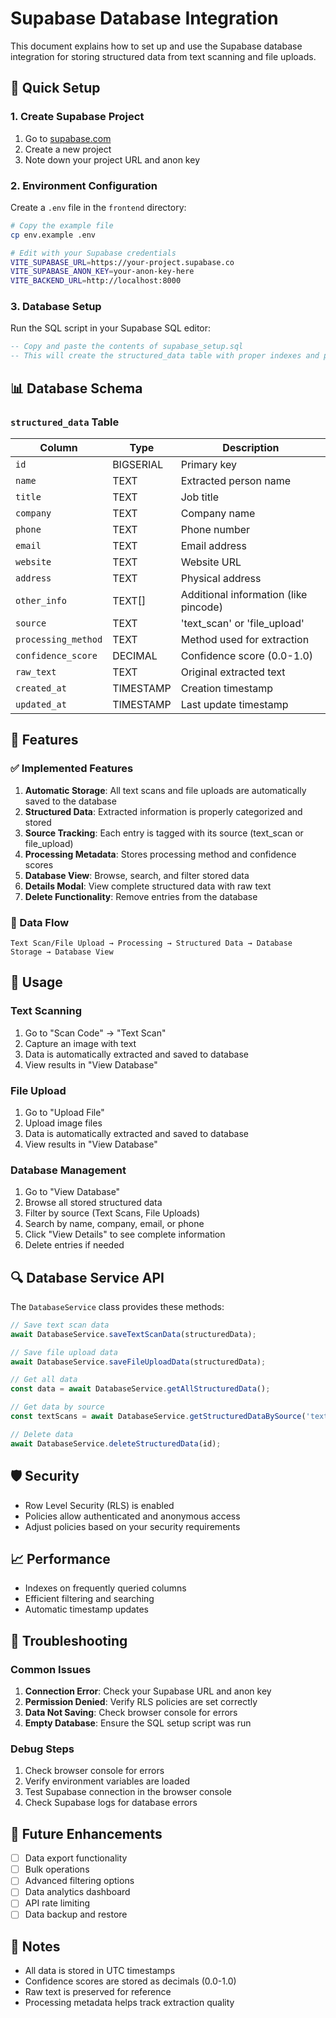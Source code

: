 # Supabase Database Integration

This document explains how to set up and use the Supabase database integration for storing structured data from text scanning and file uploads.

## 🚀 Quick Setup

### 1. Create Supabase Project

1. Go to [supabase.com](https://supabase.com)
2. Create a new project
3. Note down your project URL and anon key

### 2. Environment Configuration

Create a `.env` file in the `frontend` directory:

```bash
# Copy the example file
cp env.example .env

# Edit with your Supabase credentials
VITE_SUPABASE_URL=https://your-project.supabase.co
VITE_SUPABASE_ANON_KEY=your-anon-key-here
VITE_BACKEND_URL=http://localhost:8000
```

### 3. Database Setup

Run the SQL script in your Supabase SQL editor:

```sql
-- Copy and paste the contents of supabase_setup.sql
-- This will create the structured_data table with proper indexes and policies
```

## 📊 Database Schema

### `structured_data` Table

| Column | Type | Description |
|--------|------|-------------|
| `id` | BIGSERIAL | Primary key |
| `name` | TEXT | Extracted person name |
| `title` | TEXT | Job title |
| `company` | TEXT | Company name |
| `phone` | TEXT | Phone number |
| `email` | TEXT | Email address |
| `website` | TEXT | Website URL |
| `address` | TEXT | Physical address |
| `other_info` | TEXT[] | Additional information (like pincode) |
| `source` | TEXT | 'text_scan' or 'file_upload' |
| `processing_method` | TEXT | Method used for extraction |
| `confidence_score` | DECIMAL | Confidence score (0.0-1.0) |
| `raw_text` | TEXT | Original extracted text |
| `created_at` | TIMESTAMP | Creation timestamp |
| `updated_at` | TIMESTAMP | Last update timestamp |

## 🔧 Features

### ✅ Implemented Features

1. **Automatic Storage**: All text scans and file uploads are automatically saved to the database
2. **Structured Data**: Extracted information is properly categorized and stored
3. **Source Tracking**: Each entry is tagged with its source (text_scan or file_upload)
4. **Processing Metadata**: Stores processing method and confidence scores
5. **Database View**: Browse, search, and filter stored data
6. **Details Modal**: View complete structured data with raw text
7. **Delete Functionality**: Remove entries from the database

### 🎯 Data Flow

```
Text Scan/File Upload → Processing → Structured Data → Database Storage → Database View
```

## 📱 Usage

### Text Scanning
1. Go to "Scan Code" → "Text Scan"
2. Capture an image with text
3. Data is automatically extracted and saved to database
4. View results in "View Database"

### File Upload
1. Go to "Upload File"
2. Upload image files
3. Data is automatically extracted and saved to database
4. View results in "View Database"

### Database Management
1. Go to "View Database"
2. Browse all stored structured data
3. Filter by source (Text Scans, File Uploads)
4. Search by name, company, email, or phone
5. Click "View Details" to see complete information
6. Delete entries if needed

## 🔍 Database Service API

The `DatabaseService` class provides these methods:

```typescript
// Save text scan data
await DatabaseService.saveTextScanData(structuredData);

// Save file upload data
await DatabaseService.saveFileUploadData(structuredData);

// Get all data
const data = await DatabaseService.getAllStructuredData();

// Get data by source
const textScans = await DatabaseService.getStructuredDataBySource('text_scan');

// Delete data
await DatabaseService.deleteStructuredData(id);
```

## 🛡️ Security

- Row Level Security (RLS) is enabled
- Policies allow authenticated and anonymous access
- Adjust policies based on your security requirements

## 📈 Performance

- Indexes on frequently queried columns
- Efficient filtering and searching
- Automatic timestamp updates

## 🐛 Troubleshooting

### Common Issues

1. **Connection Error**: Check your Supabase URL and anon key
2. **Permission Denied**: Verify RLS policies are set correctly
3. **Data Not Saving**: Check browser console for errors
4. **Empty Database**: Ensure the SQL setup script was run

### Debug Steps

1. Check browser console for errors
2. Verify environment variables are loaded
3. Test Supabase connection in the browser console
4. Check Supabase logs for database errors

## 🔄 Future Enhancements

- [ ] Data export functionality
- [ ] Bulk operations
- [ ] Advanced filtering options
- [ ] Data analytics dashboard
- [ ] API rate limiting
- [ ] Data backup and restore

## 📝 Notes

- All data is stored in UTC timestamps
- Confidence scores are stored as decimals (0.0-1.0)
- Raw text is preserved for reference
- Processing metadata helps track extraction quality

